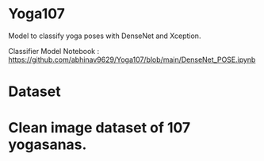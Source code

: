 # Yoga107

Model to classify yoga poses with DenseNet and Xception.

Classifier Model Notebook : https://github.com/abhinav9629/Yoga107/blob/main/DenseNet_POSE.ipynb

<h1>Dataset<h1/>

Clean image dataset of 107 yogasanas.

